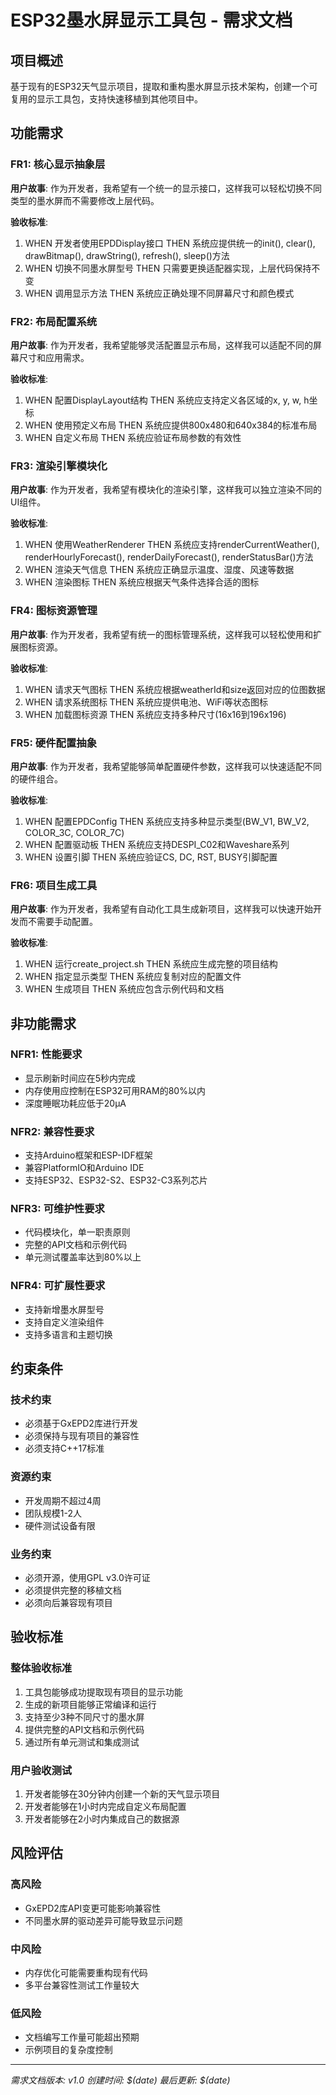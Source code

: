 # ESP32墨水屏显示工具包 - 需求文档

## 项目概述

基于现有的ESP32天气显示项目，提取和重构墨水屏显示技术架构，创建一个可复用的显示工具包，支持快速移植到其他项目中。

## 功能需求

### FR1: 核心显示抽象层
**用户故事**: 作为开发者，我希望有一个统一的显示接口，这样我可以轻松切换不同类型的墨水屏而不需要修改上层代码。

**验收标准**:
1. WHEN 开发者使用EPDDisplay接口 THEN 系统应提供统一的init(), clear(), drawBitmap(), drawString(), refresh(), sleep()方法
2. WHEN 切换不同墨水屏型号 THEN 只需要更换适配器实现，上层代码保持不变
3. WHEN 调用显示方法 THEN 系统应正确处理不同屏幕尺寸和颜色模式

### FR2: 布局配置系统
**用户故事**: 作为开发者，我希望能够灵活配置显示布局，这样我可以适配不同的屏幕尺寸和应用需求。

**验收标准**:
1. WHEN 配置DisplayLayout结构 THEN 系统应支持定义各区域的x, y, w, h坐标
2. WHEN 使用预定义布局 THEN 系统应提供800x480和640x384的标准布局
3. WHEN 自定义布局 THEN 系统应验证布局参数的有效性

### FR3: 渲染引擎模块化
**用户故事**: 作为开发者，我希望有模块化的渲染引擎，这样我可以独立渲染不同的UI组件。

**验收标准**:
1. WHEN 使用WeatherRenderer THEN 系统应支持renderCurrentWeather(), renderHourlyForecast(), renderDailyForecast(), renderStatusBar()方法
2. WHEN 渲染天气信息 THEN 系统应正确显示温度、湿度、风速等数据
3. WHEN 渲染图标 THEN 系统应根据天气条件选择合适的图标

### FR4: 图标资源管理
**用户故事**: 作为开发者，我希望有统一的图标管理系统，这样我可以轻松使用和扩展图标资源。

**验收标准**:
1. WHEN 请求天气图标 THEN 系统应根据weatherId和size返回对应的位图数据
2. WHEN 请求系统图标 THEN 系统应提供电池、WiFi等状态图标
3. WHEN 加载图标资源 THEN 系统应支持多种尺寸(16x16到196x196)

### FR5: 硬件配置抽象
**用户故事**: 作为开发者，我希望能够简单配置硬件参数，这样我可以快速适配不同的硬件组合。

**验收标准**:
1. WHEN 配置EPDConfig THEN 系统应支持多种显示类型(BW_V1, BW_V2, COLOR_3C, COLOR_7C)
2. WHEN 配置驱动板 THEN 系统应支持DESPI_C02和Waveshare系列
3. WHEN 设置引脚 THEN 系统应验证CS, DC, RST, BUSY引脚配置

### FR6: 项目生成工具
**用户故事**: 作为开发者，我希望有自动化工具生成新项目，这样我可以快速开始开发而不需要手动配置。

**验收标准**:
1. WHEN 运行create_project.sh THEN 系统应生成完整的项目结构
2. WHEN 指定显示类型 THEN 系统应复制对应的配置文件
3. WHEN 生成项目 THEN 系统应包含示例代码和文档

## 非功能需求

### NFR1: 性能要求
- 显示刷新时间应在5秒内完成
- 内存使用应控制在ESP32可用RAM的80%以内
- 深度睡眠功耗应低于20μA

### NFR2: 兼容性要求
- 支持Arduino框架和ESP-IDF框架
- 兼容PlatformIO和Arduino IDE
- 支持ESP32、ESP32-S2、ESP32-C3系列芯片

### NFR3: 可维护性要求
- 代码模块化，单一职责原则
- 完整的API文档和示例代码
- 单元测试覆盖率达到80%以上

### NFR4: 可扩展性要求
- 支持新增墨水屏型号
- 支持自定义渲染组件
- 支持多语言和主题切换

## 约束条件

### 技术约束
- 必须基于GxEPD2库进行开发
- 必须保持与现有项目的兼容性
- 必须支持C++17标准

### 资源约束
- 开发周期不超过4周
- 团队规模1-2人
- 硬件测试设备有限

### 业务约束
- 必须开源，使用GPL v3.0许可证
- 必须提供完整的移植文档
- 必须向后兼容现有项目

## 验收标准

### 整体验收标准
1. 工具包能够成功提取现有项目的显示功能
2. 生成的新项目能够正常编译和运行
3. 支持至少3种不同尺寸的墨水屏
4. 提供完整的API文档和示例代码
5. 通过所有单元测试和集成测试

### 用户验收测试
1. 开发者能够在30分钟内创建一个新的天气显示项目
2. 开发者能够在1小时内完成自定义布局配置
3. 开发者能够在2小时内集成自己的数据源

## 风险评估

### 高风险
- GxEPD2库API变更可能影响兼容性
- 不同墨水屏的驱动差异可能导致显示问题

### 中风险
- 内存优化可能需要重构现有代码
- 多平台兼容性测试工作量较大

### 低风险
- 文档编写工作量可能超出预期
- 示例项目的复杂度控制

---
*需求文档版本: v1.0*
*创建时间: $(date)*
*最后更新: $(date)*